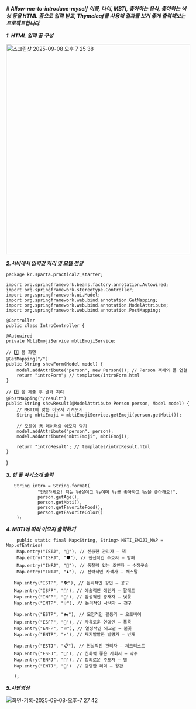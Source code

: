 ***# Allow-me-to-introduce-myself
이름, 나이, MBTI, 좋아하는 음식, 좋아하는 색상 등을 HTML 폼으로 입력 받고, Thymeleaf를 사용해 결과를 보기 좋게 출력해보는 프로젝트입니다.***


***1. HTML 입력 폼 구성***
 
 <img width="503" height="575" alt="스크린샷 2025-09-08 오후 7 25 38" src="https://github.com/user-attachments/assets/4ecab233-97e3-45cd-ad8d-7a5d1fbadbac" />


***2.서버에서 입력값 처리 및 모델 전달***

    package kr.sparta.practical2_starter;

    import org.springframework.beans.factory.annotation.Autowired;
    import org.springframework.stereotype.Controller;
    import org.springframework.ui.Model;
    import org.springframework.web.bind.annotation.GetMapping;
    import org.springframework.web.bind.annotation.ModelAttribute;
    import org.springframework.web.bind.annotation.PostMapping;

    @Controller
    public class IntroController {

    @Autowired
    private MbtiEmojiService mbtiEmojiService;

    // 1️⃣ 폼 화면
    @GetMapping("/")
    public String showForm(Model model) {
        model.addAttribute("person", new Person()); // Person 객체와 폼 연결
        return "introForm"; // templates/introForm.html
    }

    // 2️⃣ 폼 제출 후 결과 처리
    @PostMapping("/result")
    public String showResult(@ModelAttribute Person person, Model model) {
        // MBTI에 맞는 이모지 가져오기
        String mbtiEmoji = mbtiEmojiService.getEmoji(person.getMbti());

        // 모델에 폼 데이터와 이모지 담기
        model.addAttribute("person", person);
        model.addAttribute("mbtiEmoji", mbtiEmoji);

        return "introResult"; // templates/introResult.html
    }
}


***3. 한 줄 자기소개 출력***


       String intro = String.format(
                "안녕하세요! 저는 %d살이고 %s이며 %s를 좋아하고 %s을 좋아해요!",
                person.getAge(),
                person.getMbti(),
                person.getFavoriteFood(),
                person.getFavoriteColor()
        );


***4. MBTI에 따라 이모지 출력하기***


        public static final Map<String, String> MBTI_EMOJI_MAP = Map.ofEntries(
        Map.entry("ISTJ", "📘"), // 신중한 관리자 – 책
        Map.entry("ISFJ", "🛡️"), // 헌신적인 수호자 – 방패
        Map.entry("INFJ", "🔮"), // 통찰력 있는 조언자 – 수정구슬
        Map.entry("INTJ", "♟️"), // 전략적인 사색가 – 체스말

       Map.entry("ISTP", "🛠️"), // 논리적인 장인 – 공구
       Map.entry("ISFP", "🎨"), // 예술적인 예민가 – 팔레트
       Map.entry("INFP", "🌸"), // 감성적인 중재자 – 벚꽃
       Map.entry("INTP", "💡"), // 논리적인 사색가 – 전구

       Map.entry("ESTP", "🏍️"), // 모험적인 활동가 – 오토바이
       Map.entry("ESFP", "🎉"), // 자유로운 연예인 – 폭죽
       Map.entry("ENFP", "🔥"), // 열정적인 외교관 – 불꽃
       Map.entry("ENTP", "⚡"), // 재기발랄한 발명가 – 번개

       Map.entry("ESTJ", "📋"), // 현실적인 관리자 – 체크리스트
       Map.entry("ESFJ", "🤝"), // 친화력 좋은 사회자 – 악수
       Map.entry("ENFJ", "🌟"), // 정의로운 주도자 – 별
       Map.entry("ENTJ", "👑")  // 당당한 리더 – 왕관

       );

***5.시연영상***



![화면-기록-2025-09-08-오후-7 27 42](https://github.com/user-attachments/assets/d0ee112a-275b-449b-8f5d-ebde8ac8ec6a)



